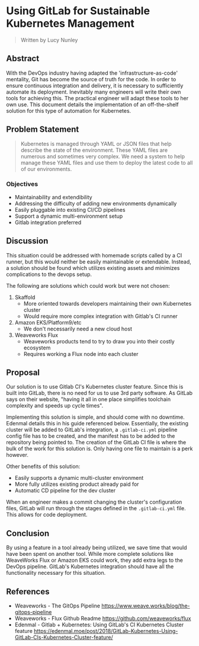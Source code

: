 # Using GitLab for Sustainable Kubernetes Management
> Written by Lucy Nunley 

## Abstract
With the DevOps industry having adapted the 'infrastructure-as-code' mentality, Git has become the source of truth for the code. In order to ensure continuous integration and delivery, it is necessary to sufficiently automate its deployment. Inevitably many engineers will write their own tools for achieving this. The practical engineer will adapt these tools to her own use. This document details the implementation of an off-the-shelf solution for this type of automation for Kubernetes.

## Problem Statement

> Kubernetes is managed through YAML or JSON files that help describe the state of the environment. These YAML files are numerous and sometimes very complex. We need a system to help manage these YAML files and use them to deploy the latest code to all of our environments.

### Objectives
* Maintainability and extendibility
* Addressing the difficulty of adding new environments dynamically
* Easily pluggable into existing CI/CD pipelines
* Support a dynamic multi-environment setup
* Gitlab integration preferred

## Discussion
This situation could be addressed with homemade scripts called by a CI runner, but this would neither be easily maintainable or extendable. Instead, a solution should be found which utilizes existing assets and minimizes complications to the devops setup. 

The following are solutions which could work but were not chosen:
1. Skaffold 
    * More oriented towards developers maintaining their own Kubernetes cluster
    * Would require more complex integration with Gitlab's CI runner
2. Amazon EKS/Platform9/etc
    * We don't necessarily need a new cloud host
3. Weaveworks Flux
    * Weaveworks products tend to try to draw you into their costly ecosystem
    * Requires working a Flux node into each cluster

## Proposal

Our solution is to use Gitlab CI's Kubernetes cluster feature. Since this is built into GitLab, there is no need for us to use 3rd party software. As GitLab says on their website, "having it all in one place simplifies toolchain complexity and speeds up cycle times".

Implementing this solution is simple, and should come with no downtime. Edenmal details this in his guide referenced below. Essentially, the existing cluster will be added to GitLab's integration, a `.gitlab-ci.yml` pipeline config file has to be created, and the manifest has to be added to the repository being pointed to. The creation of the GitLab CI file is where the bulk of the work for this solution is. Only having one file to maintain is a perk however. 

Other benefits of this solution:
* Easily supports a dynamic multi-cluster environment
* More fully utilizes existing product already paid for
* Automatic CD pipeline for the dev cluster

When an engineer makes a commit changing the cluster's configuration files, GitLab will run through the stages defined in the `.gitlab-ci.yml` file. This allows for code deployment. 

## Conclusion
By using a feature in a tool already being utilized, we save time that would have been spent on another tool. While more complete solutions like WeaveWorks Flux or Amazon EKS could work, they add extra legs to the DevOps pipeline. GitLab's Kubernetes integration should have all the functionality necessary for this situation.

## References
* Weaveworks - The GitOps Pipeline https://www.weave.works/blog/the-gitops-pipeline
* Weaveworks - Flux Github Readme https://github.com/weaveworks/flux
* Edenmal - Gitlab + Kubernetes: Using GitLab's CI Kubernetes Cluster feature https://edenmal.moe/post/2018/GitLab-Kubernetes-Using-GitLab-CIs-Kubernetes-Cluster-feature/
